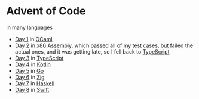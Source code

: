 # Advent of Code

in many languages

- [Day 1](./day01/) in [OCaml](https://ocaml.org/)
- [Day 2](./day02/) in [x86 Assembly](https://cdrdv2.intel.com/v1/dl/getContent/671200), which passed all of my test cases, but failed the actual ones, and it was getting late, so I fell back to [TypeScript](https://www.typescriptlang.org/)
- [Day 3](./day03) in [TypeScript](https://www.typescriptlang.org/)
- [Day 4](./day04) in [Kotlin](https://kotlinlang.org/)
- [Day 5](./day05) in [Go](https://golang.org)
- [Day 6](./day06) in [Zig](https://ziglang.org/)
- [Day 7](./day07) in [Haskell](https://www.haskell.org/)
- [Day 8](./day08) in [Swift](https://swift.org)